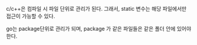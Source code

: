 c/c++은 컴파일 시 파일 단위로 관리가 된다.
그래서, static 변수는 해당 파일에서만 접근이 가능할 수 있다.

go는 package단위로 관리가 되며, package 가 같은 파일들은 같은 폴더 안에 있어야 한다.
